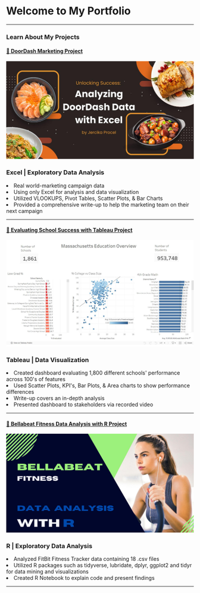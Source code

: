 # Welcome to My Portfolio

---

### Learn About My Projects

#### [🍔 DoorDash Marketing Project](https://www.linkedin.com/pulse/unlocking-success-analyzing-doordash-data-excel-jercika-procel-c5bye/?trackingId=J%2Fv68MeBQ4yH0bSoGCGswQ%3D%3D)
<img src="images/doordash project.jpg"/>
<h3>Excel | Exploratory Data Analysis</h3>

<li>Real world-marketing campaign data</li>
<li>Using only Excel for analysis and data visualization</li>
<li>Utilized VLOOKUPS, Pivot Tables, Scatter Plots, & Bar Charts</li>
<li>Provided a comprehensive write-up to help the marketing team on their next campaign</li>


---
#### [🏫 Evaluating School Success with Tableau Project](https://www.linkedin.com/pulse/massachusetts-education-data-analysis-tableau-jercika-procel-qcdee/)
<img src="images/tableau.jpg"/>
<h3>Tableau | Data Visualization</h3>
<li>Created dashboard evaluating 1,800 different schools' performance across 100's of features</li>
<li>Used Scatter Plots, KPI's, Bar Plots, & Area charts to show performance differences</li>
<li>Write-up covers an in-depth analysis</li>
<li>Presented dashboard to stakeholders via recorded video</li>

---
#### [💪 Bellabeat Fitness Data Analysis with R Project](https://www.kaggle.com/code/jercikaprocel/bellabeat-capstone-project)
<img src="images/bellabeat.jpg"/>
<h3>R | Exploratory Data Analysis</h3> 
<li>Analyzed FitBit Fitness Tracker data containing 18 .csv files</li>
<li>Utilized R packages such as tidyverse, lubridate, dplyr, ggplot2 and tidyr for data mining and visualizations</li>
<li>Created R Notebook to explain code and present findings</li> 


---




